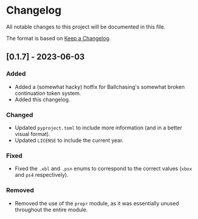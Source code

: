 # Changelog

All notable changes to this project will be documented in this file.

The format is based on [Keep a Changelog](https://keepachangelog.com/en/1.0.0/).

## [0.1.7] - 2023-06-03

### Added

- Added a (somewhat hacky) hotfix for Ballchasing's somewhat broken continuation token system.
- Added this changelog.

### Changed

- Updated `pyproject.toml` to include more information (and in a better visual format).
- Updated `LICENSE` to include the current year.

### Fixed

- Fixed the `.xbl` and `.psn` enums to correspond to the correct values (`xbox` and `ps4` respectively).

### Removed

- Removed the use of the `prepr` module, as it was essentially unused throughout the entire module.